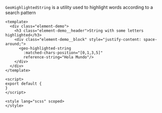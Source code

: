 `GeoHighlightedString` is a utility used to highlight words according to a search pattern

```vue
<template>
  <div class="element-demo">
    <h3 class="element-demo__header">String with some letters highlighted</h3>
    <div class="element-demo__block" style="justify-content: space-around;">
      <geo-highlighted-string
        :matched-chars-position="[0,1,3,5]"
        reference-string="Hola Mundo"/>
    </div>
  </div>
</template>

<script>
export default {
}
</script>

<style lang="scss" scoped>
</style>
```
